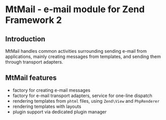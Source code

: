 MtMail - e-mail module for Zend Framework 2
===========================================

Introduction
------------
MtMail handles common activities surrounding sending e-mail from applications, mainly creating messages
from templates, and sending them through transport adapters.

MtMail features
---------------
* factory for creating e-mail messages
* factory for e-mail transport adapters, service for one-line dispatch
* rendering templates from `phtml` files, using `Zend\View` and `PhpRenderer`
* rendering templates with layouts
* plugin support via dedicated plugin manager
